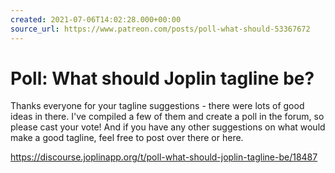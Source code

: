 ```yaml
---
created: 2021-07-06T14:02:28.000+00:00
source_url: https://www.patreon.com/posts/poll-what-should-53367672
---
```


# Poll: What should Joplin tagline be?

Thanks everyone for your tagline suggestions - there were lots of good ideas in there. I've compiled a few of them and create a poll in the forum, so please cast your vote! And if you have any other suggestions on what would make a good tagline, feel free to post over there or here.

https://discourse.joplinapp.org/t/poll-what-should-joplin-tagline-be/18487